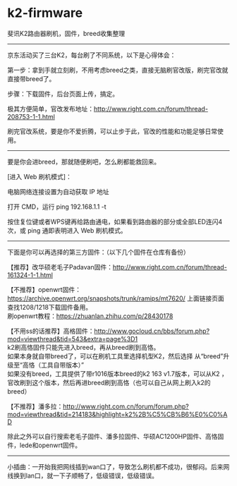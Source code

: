 # k2-firmware
斐讯K2路由器刷机，固件，breed收集整理
***
京东活动买了三台K2，每台刷了不同系统，以下是心得体会：

第一步：拿到手就立刻刷，不用考虑breed之类，直接无脑刷官改版，刷完官改就直接带breed了。

步骤：下载固件，后台页面上传，搞定。

极其方便简单，官改发布地址：http://www.right.com.cn/forum/thread-208753-1-1.html

刷完官改系统，要是你不爱折腾，可以止步于此，官改的性能和功能足够日常使用。
***
要是你会进breed，那就随便刷吧，怎么刷都能救回来。

[进入 Web 刷机模式]：

电脑网络连接设置为自动获取 IP 地址

打开 CMD，运行 ping 192.168.1.1 -t

按住复位键或者WPS键再给路由通电，如果看到路由器的部分或全部LED连闪4次，或 ping 通即表明进入 Web 刷机模式。
***
下面是你可以再选择的第三方固件：（以下几个固件在仓库有备份）

【推荐】改华硕老毛子Padavan固件：http://www.right.com.cn/forum/thread-161324-1-1.html

【不推荐】openwrt固件：https://archive.openwrt.org/snapshots/trunk/ramips/mt7620/ 上面链接页面查找1208/1218下载固件备用。  
刷openwrt教程：https://zhuanlan.zhihu.com/p/28430178

【不用ss的话推荐】高格固件：http://www.gocloud.cn/bbs/forum.php?mod=viewthread&tid=543&extra=page%3D1    
k2刷高恪固件只能先进入breed，再从breed刷到高恪。  
如果本身就自带breed了，可以在刷机工具里选择机型K2，然后选择 从“breed”升级至“高恪（工具自带版本）”  
如果没有breed，工具提供了带r1016版本breed的k2 163 v1.7版本，可以从K2 ，官改刷到这个版本，然后再进breed刷到高恪（也可以自己从网上刷入k2的breed）

【不推荐】潘多拉：http://www.right.com.cn/forum/forum.php?mod=viewthread&tid=214183&highlight=k2%2B%C5%CB%B6%E0%C0%AD

除此之外可以自行搜索老毛子固件、潘多拉固件、华硕AC1200HP固件、高恪固件，lede和openwrt固件。
***
小插曲：一开始我把网线插到wan口了，导致怎么刷机都不成功，很郁闷。后来网线换到lan口，就一下子顺畅了，低级错误，低级错误。
